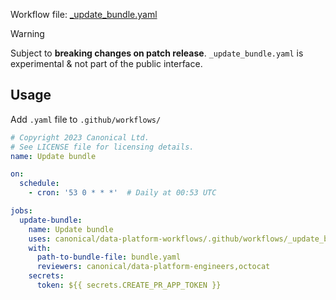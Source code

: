 Workflow file: [_update_bundle.yaml](_update_bundle.yaml)

> [!WARNING]
> Subject to **breaking changes on patch release**. `_update_bundle.yaml` is experimental & not part of the public interface.

## Usage
Add `.yaml` file to `.github/workflows/`
```yaml
# Copyright 2023 Canonical Ltd.
# See LICENSE file for licensing details.
name: Update bundle

on:
  schedule:
    - cron: '53 0 * * *'  # Daily at 00:53 UTC

jobs:
  update-bundle:
    name: Update bundle
    uses: canonical/data-platform-workflows/.github/workflows/_update_bundle.yaml@v0.0.0
    with:
      path-to-bundle-file: bundle.yaml
      reviewers: canonical/data-platform-engineers,octocat
    secrets:
      token: ${{ secrets.CREATE_PR_APP_TOKEN }}
```
